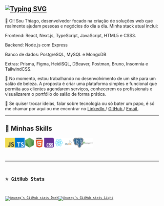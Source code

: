 ## [![Typing SVG](https://readme-typing-svg.demolab.com?font=Winky+Rough&weight=500&pause=1000&color=2EF7E7&background=257FFF00&width=435&lines=Ol%C3%A1+bem-vindo+ao+meu+GitHub+)](https://git.io/typing-svg)



👋 Oi! Sou Thiago, desenvolvedor focado na criação de soluções web que realmente ajudam pessoas e negócios do dia a dia. Minha stack atual inclui:

Frontend: React, Next.js, TypeScript, JavaScript, HTML5 e CSS3.

Backend: Node.js com Express 

Banco de dados: PostgreSQL, MySQL e MongoDB

Extras:  Prisma, Figma, HeidiSQL, DBeaver, Postman, Bruno, Insomnia  e TailwindCSS.

🔧 No momento, estou trabalhando no desenvolvimento de um site para um salão de beleza. A proposta é criar uma plataforma simples e funcional que permita aos clientes agendarem serviços, conhecerem os profissionais e visualizarem o portfólio do salão de forma prática.

💬 Se quiser trocar ideias, falar sobre tecnologia ou só bater um papo, é só me chamar por aqui ou me encontrar no [LinkedIn ](https://www.linkedin.com/in/thiago519/)/ [GitHub ](https://github.com/thiag519)/ [Email ](mailto:thiagosouzadasilva78@gmail.com).



---





## 🚀 Minhas Skills


<code><img height="32" src="https://raw.githubusercontent.com/github/explore/80688e429a7d4ef2fca1e82350fe8e3517d3494d/topics/javascript/javascript.png" alt="Javascript"/></code><code><img height="32" src="https://raw.githubusercontent.com/github/explore/80688e429a7d4ef2fca1e82350fe8e3517d3494d/topics/typescript/typescript.png" alt="Typescript"/></code><code><img height="32" src="https://raw.githubusercontent.com/github/explore/80688e429a7d4ef2fca1e82350fe8e3517d3494d/topics/nodejs/nodejs.png" alt="Nodejs"/></code><code><img height="32" src="https://raw.githubusercontent.com/github/explore/80688e429a7d4ef2fca1e82350fe8e3517d3494d/topics/html/html.png" alt="HTML5"/></code><code><img height="32" src="https://raw.githubusercontent.com/github/explore/80688e429a7d4ef2fca1e82350fe8e3517d3494d/topics/css/css.png" alt="CSS"/></code><code><img height="32" src="https://raw.githubusercontent.com/github/explore/80688e429a7d4ef2fca1e82350fe8e3517d3494d/topics/react/react.png" alt="React"/></code><code><img height="32" src="https://raw.githubusercontent.com/github/explore/80688e429a7d4ef2fca1e82350fe8e3517d3494d/topics/mysql/mysql.png" alt="MySQL"/></code><code><img height="32" src="https://raw.githubusercontent.com/github/explore/80688e429a7d4ef2fca1e82350fe8e3517d3494d/topics/postgresql/postgresql.png" alt="PostegreSQL"/><code><code><img height="32" src="https://raw.githubusercontent.com/github/explore/80688e429a7d4ef2fca1e82350fe8e3517d3494d/topics/mongodb/mongodb.png" alt="MongoDB"/></code>



---


## ⭐ GitHub Stats



[![Anurag's GitHub stats-Dark](https://github-readme-stats.vercel.app/api?username=thiag519&show_icons=true&theme=dark#gh-dark-mode-only)](https://github.com/anuraghazra/github-readme-stats#gh-dark-mode-only)[![Anurag's GitHub stats-Light](https://github-readme-stats.vercel.app/api?username=thiag519&show_icons=true&theme=default#gh-light-mode-only)](https://github.com/anuraghazra/github-readme-stats#gh-light-mode-only)




<!--

## [Portfolio ](https://thiag519.github.io/portf-lio-/)
**thiag519/thiag519** is a ✨ _special_ ✨ repository because its `README.md` (this file) appears on your GitHub profile.

Here are some ideas to get you started:

- 

- 👯 I’m looking to collaborate on ...
- 🤔 I’m looking for help with ...
- 💬 Ask me about ...
- 📫 How to reach me: ...
- 😄 Pronouns: ...
- ⚡ Fun fact: ...
-->
